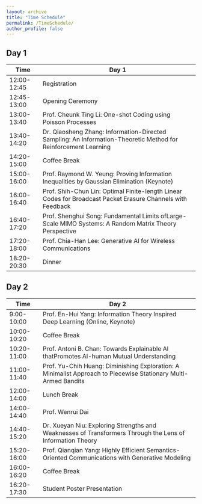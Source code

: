 ```yaml
---
layout: archive
title: "Time Schedule"
permalink: /TimeSchedule/
author_profile: false
---
```



Day 1
-----

| Time         | Day 1                 |
|--------------|-----------------------|
| 12:00-12:45  | Registration          |
| 12:45-13:00  | Opening Ceremony      |
| 13:00-13:40  | Prof. Cheunk Ting Li: One-shot Coding using Poisson Processes             |
| 13:40-14:20  | Dr. Qiaosheng Zhang: Information-Directed Sampling: An Information-Theoretic Method for Reinforcement Learning             |
| 14:20-15:00  | Coffee Break             |
| 15:00-16:00  | Prof. Raymond W. Yeung: Proving Information Inequalities by Gaussian Elimination (Keynote)             |
| 16:00-16:40  | Prof. Shih-Chun Lin: Optimal Finite-length Linear Codes for Broadcast Packet Erasure Channels with Feedback          |
| 16:40-17:20  | Prof. Shenghui Song: Fundamental Limits ofLarge-Scale MlMO Systems: A Random Matrix Theory Perspective             |
| 17:20-18:00  | Prof. Chia-Han Lee: Generative AI for Wireless Communications             |
| 18:20-20:30  | Dinner                |


Day 2
-----

| Time         | Day 2                      |
|--------------|----------------------------|
| 9:00-10:00   | Prof. En-Hui Yang: Information Theory Inspired Deep Learning (Online, Keynote) |
| 10:00-10:20  | Coffee Break                  |
| 10:20-11:00  | Prof. Antoni B. Chan: Towards Explainable Al thatPromotes Al-human Mutual Understanding                 |
| 11:00-11:40  | Prof. Yu-Chih Huang: Diminishing Exploration: A Minimalist Approach to Piecewise Stationary Multi-Armed Bandits                 |
| 12:00-14:00  | Lunch Break                |
| 14:00-14:40  | Prof. Wenrui Dai                 |
| 14:40-15:20  | Dr. Xueyan Niu: Exploring Strengths and Weaknesses of Transformers Through the Lens of Information Theory                 |
| 15:20-16:00  | Prof. Qianqian Yang: Highly Efficient Semantics-Oriented Communications with Generative Modeling                 |
| 16:00-16:20  | Coffee Break               |
| 16:20-17:30  | Student Poster Presentation |
